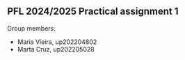 ## PFL 2024/2025 Practical assignment 1

Group members:
- Maria Vieira, up202204802
- Marta Cruz, up202205028
